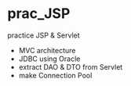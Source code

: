 # prac_JSP
practice JSP &amp; Servlet
<br>
* MVC architecture
* JDBC using Oracle
* extract DAO & DTO from Servlet
* make Connection Pool
